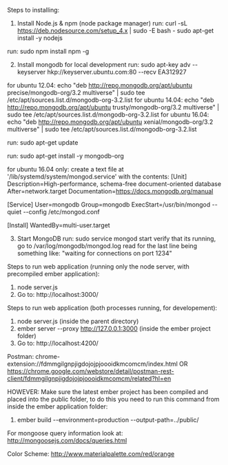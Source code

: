 Steps to installing:

1) Install Node.js & npm (node package manager)
run: curl -sL https://deb.nodesource.com/setup_4.x | sudo -E bash -
sudo apt-get install -y nodejs

run: sudo npm install npm -g

2) Install mongodb for local development
run: sudo apt-key adv --keyserver hkp://keyserver.ubuntu.com:80 --recv EA312927

for ubuntu 12.04: echo "deb http://repo.mongodb.org/apt/ubuntu precise/mongodb-org/3.2 multiverse" | sudo tee /etc/apt/sources.list.d/mongodb-org-3.2.list
for ubuntu 14.04: echo "deb http://repo.mongodb.org/apt/ubuntu trusty/mongodb-org/3.2 multiverse" | sudo tee /etc/apt/sources.list.d/mongodb-org-3.2.list
for ubuntu 16.04: echo "deb http://repo.mongodb.org/apt/ubuntu xenial/mongodb-org/3.2 multiverse" | sudo tee /etc/apt/sources.list.d/mongodb-org-3.2.list

run: sudo apt-get update

run: sudo apt-get install -y mongodb-org

for ubuntu 16.04 only: create a text file at
 '/lib/systemd/system/mongod.service' with the contents:
[Unit]
Description=High-performance, schema-free document-oriented database
After=network.target
Documentation=https://docs.mongodb.org/manual

[Service]
User=mongodb
Group=mongodb
ExecStart=/usr/bin/mongod --quiet --config /etc/mongod.conf

[Install]
WantedBy=multi-user.target

3) Start MongoDB
run: sudo service mongod start
verify that its running, go to /var/log/mongodb/mongod.log read for the last 
line being something like: "waiting for connections on port 1234"

Steps to run web application (running only the node server, with precompiled ember application):
1) node server.js
2) Go to: http://localhost:3000/

Steps to run web application (both processes running, for developement):
1) node server.js (inside the parent directory)
2) ember server --proxy http://127.0.0.1:3000 (inside the ember project folder)
3) Go to: http://localhost:4200/

Postman:
chrome-extension://fdmmgilgnpjigdojojpjoooidkmcomcm/index.html
OR
https://chrome.google.com/webstore/detail/postman-rest-client/fdmmgilgnpjigdojojpjoooidkmcomcm/related?hl=en

HOWEVER:
Make sure the latest ember project has been compiled and placed into the public folder, to do this you need to run this command from inside the ember application folder:
1) ember build --environment=production --output-path=../public/

For mongoose query information look at:
http://mongoosejs.com/docs/queries.html

Color Scheme:
http://www.materialpalette.com/red/orange
